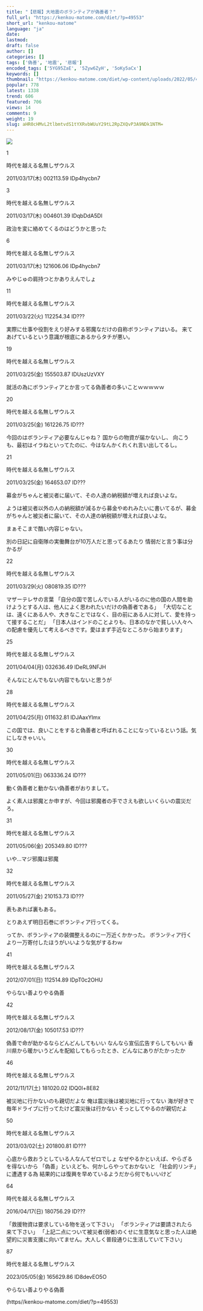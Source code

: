 ```yaml
---
title: "【悲報】大地震のボランティアが偽善者？"
full_url: "https://kenkou-matome.com/diet/?p=49553"
short_url: "kenkou-matome"
language: "ja"
date: 
lastmod: 
draft: false
author: []
categories: []
tags: ['偽善', '地震', '悲報']
encoded_tags: ['5YG95ZaE', '5Zyw6ZyH', '5oKy5aCx']
keywords: []
thumbnail: "https://kenkou-matome.com/diet/wp-content/uploads/2022/05/4001201_m.jpg"
popular: 778
latest: 1338
trend: 606
featured: 706
views: 14
comments: 9
weight: 19
slug: aHR0cHMvL2tlbmtvdS1tYXRvbWUuY29tL2RpZXQvP3A9NDk1NTM=
---
```


![](https://kenkou-matome.com/diet/wp-content/uploads/2022/05/4001201_m.jpg)

<div><p class='t_h'>1 <p>時代を越える名無しザウルス</p> <p> 2011/03/17(木) 002113.59 IDp4hycbn7</p></p><p></p><p class='adrectangle artAd'></p><p id='more-49553'></p><p class='t_h'>3 <p>時代を越える名無しザウルス</p> <p> 2011/03/17(木) 004601.39 IDqbDdA5Dl</p></p><p class='t_b'>政治を変に絡めてくるのはどうかと思った</p><p class='t_h'>6 <p>時代を越える名無しザウルス</p> <p> 2011/03/17(木) 121606.06 IDp4hycbn7</p></p><p class='t_b'>みやじゅの肩持つとかありえんでしょ</p><p class='t_h'>11 <p>時代を越える名無しザウルス</p> <p> 2011/03/22(火) 112254.34 ID???</p></p><p class='t_b'>実際に仕事や役割をえり好みする邪魔なだけの自称ボランティアはいる。 来てあげているという意識が根底にあるからタチが悪い。</p><p class='t_h'>19 <p>時代を越える名無しザウルス</p> <p> 2011/03/25(金) 155503.87 IDUszUzVXY</p></p><p class='t_b'>就活の為にボランティアとか言ってる偽善者の多いことｗｗｗｗｗ</p><p class='t_h'>20 <p>時代を越える名無しザウルス</p> <p> 2011/03/25(金) 161226.75 ID???</p></p><p class='t_b'>今回のはボランティア必要なんじゃね？ 国からの物資が届かないし、 向こうも、最初はイラねといってたのに、今はなんかくれくれ言い出してるし。</p><p class='t_h'>21 <p>時代を越える名無しザウルス</p> <p> 2011/03/25(金) 164653.07 ID???</p></p> 募金がちゃんと被災者に届いて、その人達の納税額が増えれば良いよな。<p>ようは被災者以外の人の納税額が減るから募金やめれみたいに書いてるが、募金がちゃんと被災者に届いて、その人達の納税額が増えれば良いよな。</p><p>まぁそこまで酷い内容じゃない。</p><p>別の日記に自衛隊の実働舞台が10万人だと思ってるあたり 情弱だと言う事は分かるが</p><p class='t_h'>22 <p>時代を越える名無しザウルス</p> <p> 2011/03/29(火) 080819.35 ID???</p></p><p class='t_b'>マザーテレサの言葉 「自分の国で苦しんでいる人がいるのに他の国の人間を助けようとする人は、他人によく思われたいだけの偽善者である」 「大切なことは、遠くにある人や、大きなことではなく、目の前にある人に対して、愛を持って接することだ」 「日本人はインドのことよりも、日本のなかで貧しい人々への配慮を優先して考えるべきです。愛はまず手近なところから始まります」</p><p class='t_h'>25 <p>時代を越える名無しザウルス</p> <p> 2011/04/04(月) 032636.49 IDeRL9NFJH</p></p><p class='t_b'>そんなにとんでもない内容でもないと思うが</p><p class='t_h'>28 <p>時代を越える名無しザウルス</p> <p> 2011/04/25(月) 011632.81 IDJAaxYlmx</p></p><p class='t_b'>この国では、良いことをすると偽善者と呼ばれることになっているという話。気にしなきゃいい。</p><p class='t_h'>30 <p>時代を越える名無しザウルス</p> <p> 2011/05/01(日) 063336.24 ID???</p></p><p>動く偽善者と動かない偽善者がおりまして。</p><p>よく素人は邪魔とか申すが、今回は邪魔者の手でさえも欲しいくらいの震災だろ。</p><p class='t_h'>31 <p>時代を越える名無しザウルス</p> <p> 2011/05/06(金) 205349.80 ID???</p></p><p class='t_b'>いや…マジ邪魔は邪魔</p><p class='t_h'>32 <p>時代を越える名無しザウルス</p> <p> 2011/05/27(金) 210153.73 ID???</p></p><p>表もあれば裏もある。</p><p>とりあえず明日石巻にボランティア行ってくる。</p><p>ってか、ボランティアの装備整えるのに一万近くかかった。 ボランティア行くより一万寄付したほうがいいような気がするわｗ</p><p class='t_h'>41 <p>時代を越える名無しザウルス</p> <p> 2012/07/01(日) 112514.89 IDpT0c2OHU</p></p><p class='t_b'>やらない善よりやる偽善</p><p class='t_h'>42 <p>時代を越える名無しザウルス</p> <p> 2012/08/17(金) 105017.53 ID???</p></p><p class='t_b'>偽善で命が助かるならどんどんしてもいい なんなら宣伝広告すらしてもいい 香川県から暖かいうどんを配給してもらったとき、どんなにありがたかったか</p><p class='t_h'>46 <p>時代を越える名無しザウルス</p> <p> 2012/11/17(土) 181020.02 IDQ0l+8E82</p></p><p class='t_b'>被災地に行かないのも親切だよな 俺は震災後は被災地に行ってない 海が好きで毎年ドライブに行ってたけど震災後は行かない そっとしてやるのが親切だよ</p><p class='t_h'>50 <p>時代を越える名無しザウルス</p> <p> 2013/03/02(土) 201800.81 ID???</p></p><p class='t_b'>心底から救おうとしている人なんてゼロでしょ なぜやるかといえば、やらざるを得ないから 「偽善」といえども、何かしらやっておかないと 「社会的リンチ」に遭遇する為 結果的には復興を早めているようだから何でもいいけど</p><p class='t_h'>64 <p>時代を越える名無しザウルス</p> <p> 2016/04/17(日) 180756.29 ID???</p></p><p class='t_b'>「救援物資は要求している物を送って下さい」 「ボランティアは要請されたら来て下さい」 「上記二点について被災者(弱者)のくせに生意気なと思った人は絶望的に災害支援に向いてません。大人しく普段通りに生活していて下さい」</p><p class='t_h'>87 <p>時代を越える名無しザウルス</p> <p> 2023/05/05(金) 165629.86 ID8devEO5O</p></p><p class='t_b'>やらない善よりやる偽善</p></div>

(https//kenkou-matome.com/diet/?p=49553)
